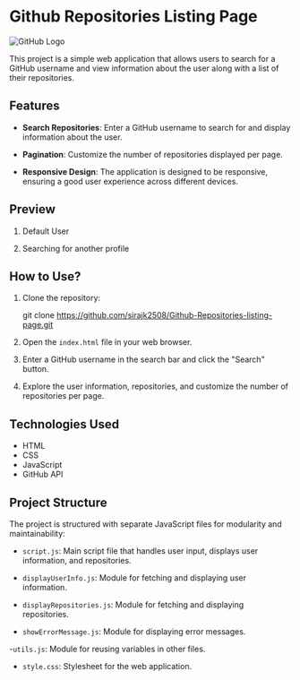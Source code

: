 # Github Repositories Listing Page

![GitHub Logo](https://cdn-icons-png.flaticon.com/512/25/25231.png)

This project is a simple web application that allows users to search for a GitHub username and view information about the user along with a list of their repositories.

## Features

- **Search Repositories**: Enter a GitHub username to search for and display information about the user.

- **Pagination**: Customize the number of repositories displayed per page.

- **Responsive Design**: The application is designed to be responsive, ensuring a good user experience across different devices.

## Preview
1.	Default User
 
 
2.	Searching for another profile

 

## How to Use?

1. Clone the repository:

   git clone https://github.com/sirajk2508/Github-Repositories-listing-page.git

2. Open the `index.html` file in your web browser.

3. Enter a GitHub username in the search bar and click the "Search" button.

4. Explore the user information, repositories, and customize the number of repositories per page.

## Technologies Used

- HTML
- CSS
- JavaScript
- GitHub API

## Project Structure

The project is structured with separate JavaScript files for modularity and maintainability:

- `script.js`: Main script file that handles user input, displays user information, and repositories.

- `displayUserInfo.js`: Module for fetching and displaying user information.

- `displayRepositories.js`: Module for fetching and displaying repositories.

- `showErrorMessage.js`: Module for displaying error messages.

-`utils.js`: Module for reusing variables in other files.

- `style.css`: Stylesheet for the web application.
